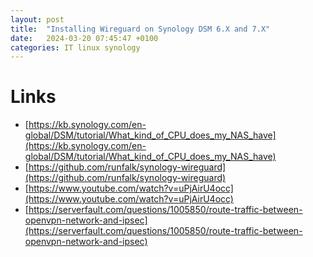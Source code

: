 ```yaml
---
layout: post
title:  "Installing Wireguard on Synology DSM 6.X and 7.X"
date:   2024-03-20 07:45:47 +0100
categories: IT linux synology  
---
```


# Links
- [https://kb.synology.com/en-global/DSM/tutorial/What_kind_of_CPU_does_my_NAS_have](https://kb.synology.com/en-global/DSM/tutorial/What_kind_of_CPU_does_my_NAS_have)
- [https://github.com/runfalk/synology-wireguard](https://github.com/runfalk/synology-wireguard)
- [https://www.youtube.com/watch?v=uPjAirU4occ](https://www.youtube.com/watch?v=uPjAirU4occ)
- [https://serverfault.com/questions/1005850/route-traffic-between-openvpn-network-and-ipsec](https://serverfault.com/questions/1005850/route-traffic-between-openvpn-network-and-ipsec)